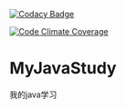 [![Codacy Badge](https://api.codacy.com/project/badge/Grade/1bb28c4993034e3891a0b8941414f6c5)](https://www.codacy.com/app/dragonhht/MyJavaStudy?utm_source=github.com&amp;utm_medium=referral&amp;utm_content=dragonhht/MyJavaStudy&amp;utm_campaign=Badge_Grade)

[![Code Climate Coverage](https://img.shields.io/codeclimate/coverage/github/dragonhht/MyJavaStudyr.svg)](https://codeclimate.com/github/Wolfsblvt/dragonhht/MyJavaStudy/coverage)
# MyJavaStudy
我的java学习
